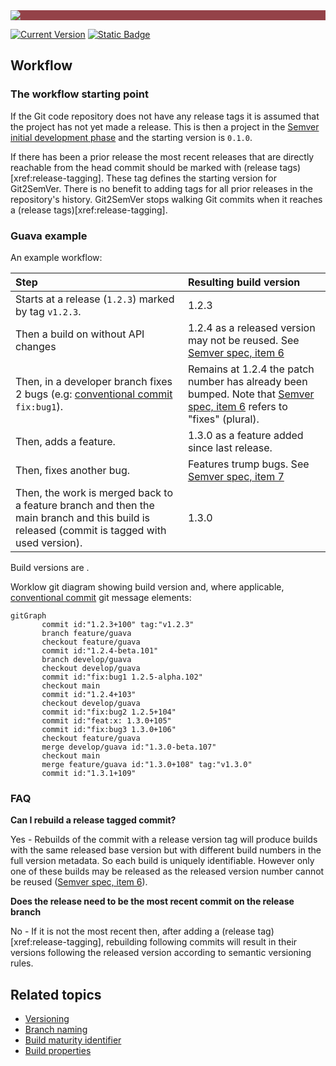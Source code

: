 ﻿---
uid: workflow
---

<div style="background-color:#944248;padding:0px;margin-bottom:0.5em">
  <img src="https://noetictools.github.io/Git2SemVer.MSBuild/Images/Git2SemVer_banner_840x70.png"/>
</div>

[![Current Version](https://img.shields.io/nuget/v/NoeticTools.Git2SemVer.MSBuild?label=Git2SemVer.MSBuild)](https://www.nuget.org/packages/NoeticTools.Git2SemVer.MsBuild)
<a href="https://github.com/NoeticTools/Git2SemVer">
  ![Static Badge](https://img.shields.io/badge/GitHub%20project-944248?logo=github)
</a>

<style>
th {
  text-align: left;
}
</style>

## Workflow

### The workflow starting point

If the Git code repository does not have any release tags it is assumed that the project has not yet made a release. 
This is then a project in the [Semver initial development phase](https://semver.org/#how-should-i-deal-with-revisions-in-the-0yz-initial-development-phase) and the starting version is `0.1.0`.

If there has been a prior release the most recent releases that are directly reachable from the head commit should be marked with (release tags)[xref:release-tagging]. 
These tag defines the starting version for Git2SemVer. 
There is no benefit to adding tags for all prior releases in the repository's history.
Git2SemVer stops walking Git commits when it reaches a (release tags)[xref:release-tagging].

### Guava example

An example workflow:

| Step                                                  | Resulting build version                                                         |
|:--                                                    |:--                                                                              |
| Starts at a release (`1.2.3`) marked by tag `v1.2.3`. | 1.2.3                                                                           |
| Then a build on without API changes                   | 1.2.4 as a released version may not be reused. See [Semver spec, item 6](<see href="https://semver.org/#spec-item-6">)
| Then, in a developer branch fixes 2 bugs (e.g: [conventional commit](https://www.conventionalcommits.org/en/v1.0.0/) `fix:bug1`). | Remains at 1.2.4 the patch number has already been bumped. Note that [Semver spec, item 6](https://semver.org/#spec-item-6) refers to "fixes" (plural). |
| Then, adds a feature.                                 | 1.3.0 as a feature added since last release.                                    |
| Then, fixes another bug.                              | Features trump bugs. See [Semver spec, item 7](https://semver.org/#spec-item-7) |
| Then, the work is merged back to a feature branch and then the main branch and this build is released (commit is tagged with used version). | 1.3.0 |

Build versions are .

Worklow git diagram showing build version and, where applicable, [conventional commit](https://www.conventionalcommits.org/en/v1.0.0/) git message 
elements:
```mermaid
gitGraph
       commit id:"1.2.3+100" tag:"v1.2.3"
       branch feature/guava
       checkout feature/guava
       commit id:"1.2.4-beta.101"
       branch develop/guava
       checkout develop/guava
       commit id:"fix:bug1 1.2.5-alpha.102"
       checkout main
       commit id:"1.2.4+103"
       checkout develop/guava
       commit id:"fix:bug2 1.2.5+104"
       commit id:"feat:x: 1.3.0+105"
       commit id:"fix:bug3 1.3.0+106"
       checkout feature/guava
       merge develop/guava id:"1.3.0-beta.107"
       checkout main
       merge feature/guava id:"1.3.0+108" tag:"v1.3.0"
       commit id:"1.3.1+109"
```


### FAQ

**Can I rebuild a release tagged commit?**

Yes - Rebuilds of the commit with a release version tag will produce builds with the same released base version 
but with different build numbers in the full version metadata. So each build is uniquely identifiable.
However only one of these builds may be released as the released version number cannot be reused ([Semver spec, item 6](<see href="https://semver.org/#spec-item-6">)).

**Does the release need to be the most recent commit on the release branch**

No - If it is not the most recent then, after adding a (release tag)[xref:release-tagging], rebuilding following commits will result in their versions following the released version according to semantic versioning rules.

## Related topics

* [Versioning](xref:versioning)
* [Branch naming](xref:branch-naming)
* [Build maturity identifier](xref:maturity-identifier)
* [Build properties](xref:msbuild-properties)
